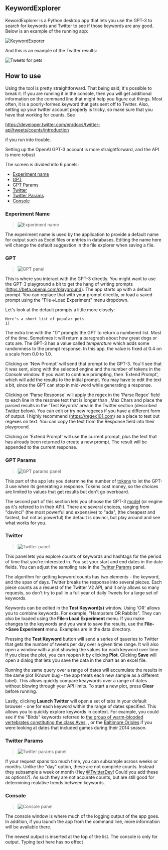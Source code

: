 ## KeywordExplorer

KewordExplorer is a Python desktop app that lets you use the GPT-3 to search for keywords and Twitter to see if those keywords are any good. Below is an example of the running app:

![KeywordExporer](../images/app.png)

And this is an example of the Twitter results:

![Tweets for pets](../images/example_plot.png)

## How to use

Using the tool is pretty straightforward. That being said, it's possible to break it. If you are running it in the console, then you will get additional information on the command line that might help you figure out things. Most often, it is a poorly-formed keyword that gets sent off to Twitter. Also, setting up your twitter account properly is tricky, so make sure that you have that working for counts. See

https://developer.twitter.com/en/docs/twitter-api/tweets/counts/introduction

if you run into trouble.

Setting up the OpenAI GPT-3 account is more straightforward, and the API is more robust

The screen is divided into 6 panels:
- [Experiment name](#experiment-name-panel)
- [GPT](#gpt-panel)
- [GPT Params](#gpt-params-panel)
- [Twitter](#twitter-panel)
- [Twitter Params](#twitter-params-panel)
- [Console](#console-panel)

### Experiment Name <span id="experiment-name-panel"/>
>![Experiment name](../images/experiment_name_panel.png)

The experiment name is used by the application to provide a default name for output such as Excel files or entries in databases. Editing the name here will change the default suggestion in the file explorer when saving a file.

### GPT <span id="gpt-panel"/>
>![GPT panel](../images/gpt_panel.png)

This is where you interact with the GPT-3 directly. You might want to use the GPT-3 playground a bit to get the hang of writing prompts (https://beta.openai.com/playground). The app starts up with a default prompt. You can replace that with your prompt directly, or load a saved prompt using the "File->Load Experiment" menu dropdown.

Let's look at the default prompts a little more closely:

    Here's a short list of popular pets
    1)

The extra line with the "1)" prompts the GPT to return a numbered list. Most of the time. Sometimes it will return a paragraph about how great dogs or cats are. The GPT-3 has a value called _temperature_ which adds some randomness to the prompt response. In this app, the value is fixed at 0.4 on a scale from 0.0 to 1.0.

Clicking on 'New Prompt' will send that prompt to the GPT-3. You'll see that it was sent, along with the selected engine and the number of tokens in the *Console* window. If you want to continue prompting, then 'Extend Prompt', which will add the results to the initial prompt. You may have to edit the text a bit, since the GPT can stop in mid-word while generating a response.

Clicking on 'Parse Response' will apply the regex in the 'Parse Regex' field to each line in the resonse text that is longer than _Max Chars and place the parsed results in the 'Test Keyords' area in the Twitter section (described [Twitter](#twitter-panel) below). You can edit or try new regexes if you have a different form of output. I highly recommend (https://regex101.com) as a place to test out regexes on text. You can copy the text from the Response field into their playground.

Clicking on 'Extend Prompt' will use the current prompt, plus the text that has already been returned to create a new prompt. The result will be appended to the current response.

### GPT Params <span id="gpt-params-panel"/>
>![GPT params panel](../images/gpt_params_panel.png)

This part of the app lets you determine the number of [tokens](https://help.openai.com/en/articles/4936856-what-are-tokens-and-how-to-count-them) to let the GPT-3 use when its generating a response. Tokens cost money, so the choices are limited to values that get results but don't go overboard.

The second part of this section lets you choose the GPT-3 [model](https://beta.openai.com/docs/models/gpt-3) (or engine as it's refered to in their API). There are several choices, ranging from "davinci" (the most powerful and expensive) to "ada", (the cheapest and fastest, but not as powerful) the default is davinci, but play around and see what works for you.


### Twitter <span id="twitter-panel"/>
>![Twitter panel](../images/twitter_panel.png)

This panel lets you explore counts of keywords and hashtags for the period of time that you're interested in. You set your start and end dates in the date fields. You can adjust the sampling rate in the [Twitter Params](#twitter-params-panel) panel. 

The algorithm for getting keyword counts has two elements - the keyword, and the span of days. Twitter breaks the response into several pieces. Each piece counts as a resuest of the Twitter V2 API, and it only allows so many requests, so don't try to pull in a full year of daily Tweets for a large set of keywords. 

Keywords can be edited in the **Test Keyword(s)** window. Using 'OR' allows you to combine keywords. For example, "Hampsters OR Rabbits". They can also be loaded using the **File->Load Experiment** menu. If you make changes to the keywords and you want to save the results, use the **File->Save Experiment** menu. Examples are in the data directory.

Pressing the **Test Keyword** button will send a series of qaueries to Twitter that gets the number of tweets per day over a given time range. It will also open a window with a plot showing the values for each keyword over time. If you close the plot, you can reopen it by clicking **Plot**. Clicking **Save** will open a dialog that lets you save the data in the chart as an excel file.

Running the same query over a range of dates will accumulate the results in the same plot (Known bug - the app treats each new sample as a different label). This allows quickly compare keaywords over a range of dates without blowing through your API limits. To start a new plot, press **Clear** before running.

Lastly, clicking **Launch Twitter** will open a set of tabs in your default browser - one for each keyword within the range of dates specified. This allows you to quickly explore keywords in context. For example, you could see if the "Birds" keywords referred to [the group of warm-blooded vertebrates constituting the class Aves](https://en.wikipedia.org/wiki/Bird), , or the [Baltimore Orioles](https://en.wikipedia.org/wiki/Baltimore_Orioles) if you were looking at dates that included games during their 2014 season.

### Twitter Params <span id="twitter-params-panel"/>
>![Twitter params panel](../images/twitter_params_panel.png)

If your request spans too much time, you can subsample across weeks or months. Unlike the "day" option, these are not complete counts. Instead they subsample a week or month (Hey [@TwitterDev](https://twitter.com/TwitterDev)! Could you add these as options?). As such they are not accurate counts, but are still good for determining realative trends between keywords.

### Console <span id="console-panel"/>
>![Console panel](../images/console_panel.png)

The console window is where much of the logging output of the app goes. In addition, if you launch the app from the command line, more information will be available there.

The newest output is inserted at the top of the list. The console is only for output. Typing text here has no effect
